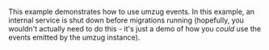 This example demonstrates how to use umzug events. In this example, an internal service is shut down before migrations running (hopefully, you wouldn't actually need to do this - it's just a demo of how you _could_ use the events emitted by the umzug instance).
